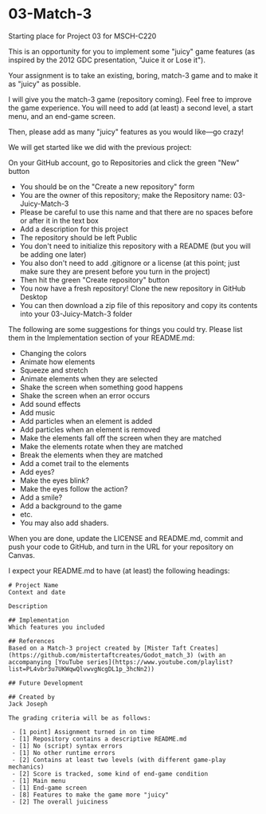 # 03-Match-3
Starting place for Project 03 for MSCH-C220

This is an opportunity for you to implement some "juicy" game features (as inspired by the 2012 GDC presentation, "Juice it or Lose it").

Your assignment is to take an existing, boring, match-3 game and to make it as "juicy" as possible.

I will give you the match-3 game (repository coming). Feel free to improve the game experience. You will need to add (at least) a second level, a start menu, and an end-game screen.

Then, please add as many "juicy" features as you would like—go crazy!  

We will get started like we did with the previous project:

On your GitHub account, go to Repositories and click the green "New" button

 - You should be on the "Create a new repository" form
 - You are the owner of this repository; make the Repository name: 03-Juicy-Match-3
 - Please be careful to use this name and that there are no spaces before or after it in the text box
 - Add a description for this project
 - The repository should be left Public
 - You don't need to initialize this repository with a README (but you will be adding one later)
 - You also don't need to add .gitignore or a license (at this point; just make sure they are present before you turn in the project)
 - Then hit the green "Create repository" button
 - You now have a fresh repository! Clone the new repository in GitHub Desktop
 - You can then download a zip file of this repository and copy its contents into your 03-Juicy-Match-3 folder

The following are some suggestions for things you could try. Please list them in the Implementation section of your README.md:
 - Changing the colors
 - Animate how elements
 - Squeeze and stretch
 - Animate elements when they are selected
 - Shake the screen when something good happens
 - Shake the screen when an error occurs
 - Add sound effects
 - Add music
 - Add particles when an element is added
 - Add particles when an element is removed
 - Make the elements fall off the screen when they are matched
 - Make the elements rotate when they are matched
 - Break the elements when they are matched
 - Add a comet trail to the elements
 - Add eyes?
 - Make the eyes blink?
 - Make the eyes follow the action?
 - Add a smile?
 - Add a background to the game
 - etc.
 - You may also add shaders.

When you are done, update the LICENSE and README.md, commit and push your code to GitHub, and turn in the URL for your repository on Canvas.

I expect your README.md to have (at least) the following headings:
```
# Project Name
Context and date

Description

## Implementation
Which features you included

## References
Based on a Match-3 project created by [Mister Taft Creates](https://github.com/mistertaftcreates/Godot_match_3) (with an accompanying [YouTube series](https://www.youtube.com/playlist?list=PL4vbr3u7UKWqwQlvwvgNcgDL1p_3hcNn2))

## Future Development

## Created by
Jack Joseph

The grading criteria will be as follows:

 - [1 point] Assignment turned in on time
 - [1] Repository contains a descriptive README.md
 - [1] No (script) syntax errors
 - [1] No other runtime errors
 - [2] Contains at least two levels (with different game-play mechanics)
 - [2] Score is tracked, some kind of end-game condition
 - [1] Main menu
 - [1] End-game screen
 - [8] Features to make the game more "juicy"
 - [2] The overall juiciness

